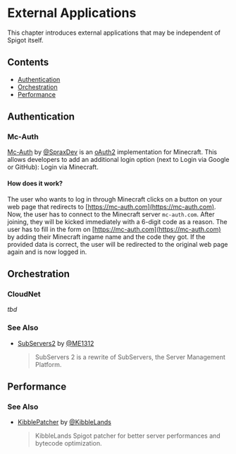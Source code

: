 # External Applications
This chapter introduces external applications that may be independent of Spigot itself.

## Contents
- [Authentication](#Authentication)
- [Orchestration](#Orchestration)
- [Performance](#Performance)

## Authentication
### Mc-Auth
[Mc-Auth](https://github.com/Mc-Auth-com/Mc-Auth/) by [@SpraxDev](https://github.com/SpraxDev) is an [oAuth2](https://tools.ietf.org/html/rfc6749) implementation for Minecraft.
This allows developers to add an additional login option (next to Login via Google or GitHub): Login via Minecraft.

#### How does it work?
The user who wants to log in through Minecraft clicks on a button on your web page that redirects to [https://mc-auth.com](https://mc-auth.com).
Now, the user has to connect to the Minecraft server `mc-auth.com`.
After joining, they will be kicked immediately with a 6-digit code as a reason.
The user has to fill in the form on [https://mc-auth.com](https://mc-auth.com) by adding their Minecraft ingame name and the code they got.
If the provided data is correct, the user will be redirected to the original web page again and is now logged in.

## Orchestration
### CloudNet
*tbd*

### See Also
- [SubServers2](https://github.com/ME1312/SubServers-2) by [@ME1312](https://github.com/ME1312)
  
  > SubServers 2 is a rewrite of SubServers, the Server Management Platform.

## Performance
### See Also
- [KibblePatcher](https://github.com/KibbleLands/KibblePatcher) by [@KibbleLands](https://github.com/KibbleLands)
  
  > KibbleLands Spigot patcher for better server performances and bytecode optimization.
